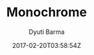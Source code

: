 ---
title: "Monochrome"
github: https://github.com/dyutibarma/monochrome
demo: https://dyutibarma.github.io/monochrome/
author: Dyuti Barma

ssg:
  - Jekyll
cms:
  - No Cms
date: 2017-02-20T03:58:54Z
github_branch: master
---